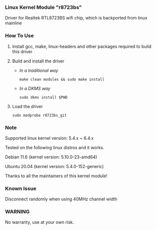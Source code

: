 ### Linux Kernel Module "r8723bs"

Driver for Realtek RTL8723BS wifi chip, which is backported from linux mainline

### How To Use

1. Install gcc, make, linux-headers and other packages required to build this driver

2. Build and install the driver

	* _In a traditional way_

	   `make clean modules && sudo make install`

	* _In a DKMS way_

	   `sudo dkms install $PWD`

3. Load the driver

   `sudo modprobe r8723bs_git`

### Note

Supported linux kernel version: 5.4.x ~ 6.4.x

Tested on the following linux distros and it works.

Debian 11.6 (kernel version: 5.10.0-23-amd64)

Ubuntu 20.04 (kernel version: 5.4.0-152-generic)

Thanks to all the maintainers of this kernel module!

### Known Issue

Disconnect randomly when using 40MHz channel width 

### WARNING

No warranty, use at your own risk.
